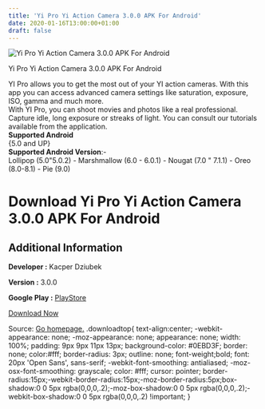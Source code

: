 ```yaml
---
title: 'Yi Pro Yi Action Camera 3.0.0 APK For Android'
date: 2020-01-16T13:00:00+01:00
draft: false
---
```


![Yi Pro Yi Action Camera 3.0.0 APK For Android](https://i1.wp.com/apkhome.net/wp-content/uploads/2020/01/Yi-Pro-Yi-Action-Camera-3.0.0.png "Yi Pro Yi Action Camera 3.0.0 APK For Android")

  

Yi Pro Yi Action Camera 3.0.0 APK For Android

YI Pro allows you to get the most out of your YI action cameras. With this app you can access advanced camera settings like saturation, exposure, ISO, gamma and much more.  
With YI Pro, you can shoot movies and photos like a real professional. Capture idle, long exposure or streaks of light. You can consult our tutorials available from the application.  
**Supported Android**  
{5.0 and UP}  
**Supported Android Version**:-  
Lollipop (5.0"5.0.2) - Marshmallow (6.0 - 6.0.1) - Nougat (7.0 " 7.1.1) - Oreo (8.0-8.1) - Pie (9.0)

Download Yi Pro Yi Action Camera 3.0.0 APK For Android
======================================================

Additional Information
----------------------

**Developer :** Kacper Dziubek

**Version :** 3.0.0

**Google Play :** [PlayStore](https://play.google.com/store/apps/details?id=com.appsymptote.yipro&hl=en)

  

[Download Now](https://store4app.co/post/yi-pro-yi-action-camera-3-0-0-apk-for-android_1579175722)

  
Source: [Go homepage.](https://store4app.co/post/yi-pro-yi-action-camera-3-0-0-apk-for-android_1579175722) .downloadtop{ text-align:center; -webkit-appearance: none; -moz-appearance: none; appearance: none; width: 100%; padding: 9px 9px 11px 13px; background-color: #0EBD3F; border: none; color:#fff; border-radius: 3px; outline: none; font-weight;bold; font: 20px 'Open Sans', sans-serif; -webkit-font-smoothing: antialiased; -moz-osx-font-smoothing: grayscale; color: #fff; cursor: pointer; border-radius:15px;-webkit-border-radius:15px;-moz-border-radius:5px;box-shadow:0 0 5px rgba(0,0,0,.2);-moz-box-shadow:0 0 5px rgba(0,0,0,.2);-webkit-box-shadow:0 0 5px rgba(0,0,0,.2) !important; }